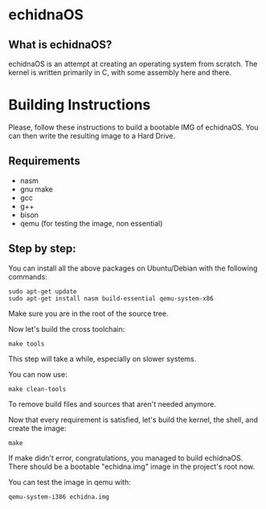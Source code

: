 # echidnaOS

## What is echidnaOS?

echidnaOS is an attempt at creating an operating system from scratch.
The kernel is written primarily in C, with some assembly here and there.

# Building Instructions

Please, follow these instructions to build a bootable IMG of echidnaOS.
You can then write the resulting image to a Hard Drive.

## Requirements

* nasm
* gnu make
* gcc
* g++
* bison
* qemu (for testing the image, non essential)

## Step by step:

You can install all the above packages on Ubuntu/Debian with the following
commands:
```
sudo apt-get update
sudo apt-get install nasm build-essential qemu-system-x86
```
Make sure you are in the root of the source tree.

Now let's build the cross toolchain:
```
make tools
```
This step will take a while, especially on slower systems.

You can now use:
```
make clean-tools
```
To remove build files and sources that aren't needed anymore.

Now that every requirement is satisfied, let's build the kernel, the shell,
and create the image:
```
make
```
If make didn't error, congratulations, you managed to build echidnaOS.
There should be a bootable "echidna.img" image in the project's root now.

You can test the image in qemu with:
```
qemu-system-i386 echidna.img
```
